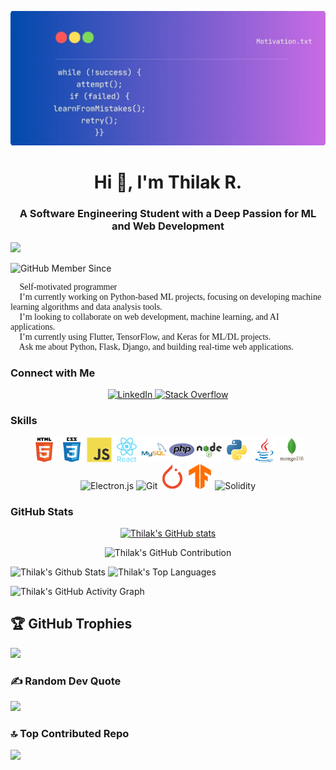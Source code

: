 ![Thilak R](https://raw.githubusercontent.com/thilak-r/thilak-r/main/propic.jpg)
<h1 align="center">Hi 👋, I'm Thilak R.</h1>
<h3 align="center">A Software Engineering Student with a Deep Passion for ML and Web Development</h3>

[![](https://visitcount.itsvg.in/api?id=thilak-r&icon=5&color=10)](https://visitcount.itsvg.in)

![GitHub Member Since](https://img.shields.io/badge/GitHub-4_years-blue)

<p style="font-family: 'Book Antiqua', serif;">
 🌟 Self-motivated programmer<br>
🔭 I’m currently working on Python-based ML projects, focusing on developing machine learning algorithms and data analysis tools.<br>
👯 I’m looking to collaborate on web development, machine learning, and AI applications.<br>
🌱 I’m currently using Flutter, TensorFlow, and Keras for ML/DL projects.<br>
💬 Ask me about Python, Flask, Django, and building real-time web applications.<br>
</p>


### Connect with Me


<p align="center">
  <a href="https://linkedin.com/in/thilak120" target="_blank">
    <img src="https://img.shields.io/badge/-LinkedIn-0077B5?style=for-the-badge&logo=linkedin&logoColor=white" alt="LinkedIn" />
  </a>
  <a href="https://stackoverflow.com/users/27639478/thilak-r" target="_blank">
    <img src="https://img.shields.io/badge/-Stackoverflow-FE7A16?style=for-the-badge&logo=stack-overflow&logoColor=white" alt="Stack Overflow" />
  </a>
</p>



### Skills

<p align="center">
  <img src="https://raw.githubusercontent.com/devicons/devicon/master/icons/html5/html5-original-wordmark.svg" alt="HTML5" width="40" height="40" />
  <img src="https://raw.githubusercontent.com/devicons/devicon/master/icons/css3/css3-original-wordmark.svg" alt="CSS3" width="40" height="40" />
  <img src="https://raw.githubusercontent.com/devicons/devicon/master/icons/javascript/javascript-original.svg" alt="JavaScript" width="40" height="40" />
  <img src="https://raw.githubusercontent.com/devicons/devicon/master/icons/react/react-original-wordmark.svg" alt="React" width="40" height="40" />
  <img src="https://raw.githubusercontent.com/devicons/devicon/master/icons/mysql/mysql-original-wordmark.svg" alt="MySQL" width="40" height="40" />
  <img src="https://raw.githubusercontent.com/devicons/devicon/master/icons/php/php-original.svg" alt="PHP" width="40" height="40" />
  <img src="https://raw.githubusercontent.com/devicons/devicon/master/icons/nodejs/nodejs-original-wordmark.svg" alt="Node.js" width="40" height="40" />
  <img src="https://raw.githubusercontent.com/devicons/devicon/master/icons/python/python-original.svg" alt="Python" width="40" height="40" />
  <img src="https://raw.githubusercontent.com/devicons/devicon/master/icons/java/java-original.svg" alt="Java" width="40" height="40" />
  <img src="https://raw.githubusercontent.com/devicons/devicon/master/icons/mongodb/mongodb-original-wordmark.svg" alt="MongoDB" width="40" height="40" />
  <img src="https://cdn.jsdelivr.net/gh/devicons/devicon/icons/electron/electron-original.svg" alt="Electron.js" width="40" height="40" />
  <img src="https://cdn.jsdelivr.net/gh/devicons/devicon/icons/git/git-original.svg" alt="Git" width="40" height="40" />
  <img src="https://raw.githubusercontent.com/devicons/devicon/master/icons/pytorch/pytorch-original.svg" alt="PyTorch" width="40" height="40" />
  <img src="https://raw.githubusercontent.com/devicons/devicon/master/icons/tensorflow/tensorflow-original.svg" alt="TensorFlow" width="40" height="40" />
  
  <img src="https://simpleicons.org/icons/solidity.svg" alt="Solidity" width="40" height="40" />
</p>




### GitHub Stats

<p align="center">
  <a href="https://github.com/thilak-r/">
    <img src="https://github-readme-stats.vercel.app/api?username=thilak-r&show_icons=true&theme=radical" alt="Thilak's GitHub stats"/>
  </a>
</p>


<p align="center">
  <img src="https://github-profile-summary-cards.vercel.app/api/cards/profile-details?username=thilak-r&theme=radical" alt="Thilak's GitHub Contribution"/>
</p>

<p align="left">
  <a> 
    <img alt="Thilak's Github Stats" src="https://denvercoder1-github-readme-stats.vercel.app/api?username=thilak-r&show_icons=true&count_private=true&theme=react&border_color=7F3FBF&bg_color=0D1117&title_color=F85D7F&icon_color=F8D866" height="192px" width="49%"/>
    <img alt="Thilak's Top Languages" src="https://denvercoder1-github-readme-stats.vercel.app/api/top-langs/?username=thilak-r&langs_count=8&layout=compact&theme=react&border_color=7F3FBF&bg_color=0D1117&title_color=F85D7F&icon_color=F8D866" height="192px" width="49%"/>
    <br/>
  </a>
</p>

![Thilak's GitHub Activity Graph](https://github-readme-activity-graph.vercel.app/graph?username=thilak-r&custom_title=Thilak's%20GitHub%20Activity%20Graph&bg_color=0D1117&color=7F3FBF&line=7F3FBF&point=7F3FBF&area_color=FFFFFF&title_color=FFFFFF&area=true)



## 🏆 GitHub Trophies
![](https://github-profile-trophy.vercel.app/?username=thilak-r&theme=onedark&no-frame=false&no-bg=true&margin-w=4)

### ✍️ Random Dev Quote
![](https://quotes-github-readme.vercel.app/api?type=vetical&theme=merko)




### 🔝 Top Contributed Repo
![](https://github-contributor-stats.vercel.app/api?username=thilak-r&limit=5&theme=dark&combine_all_yearly_contributions=true)
